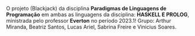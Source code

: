 O projeto (Blackjack) da disciplina **Paradigmas de Linguagens de Programação** em ambas as linguagens da disciplina: **HASKELL E PROLOG**, ministrada pelo professor **Everton** no período 2023.1!
Grupo: Arthur Miranda, Beatriz Santos, Lucas Ariel, Sabrina Freire e Vinicius Soares.
